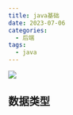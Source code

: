 ```yaml
---
title: java基础
date: 2023-07-06
categories:
  - 后端
tags:
  - java
---
```


![](https://cdn.jsdelivr.net/gh/levidc/blogImg/img/42.jpg)

<!-- more -->

## 数据类型
```js



```
